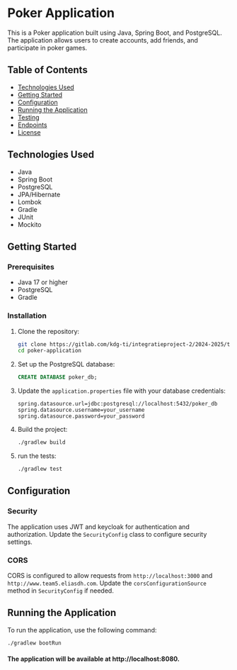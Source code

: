 # Poker Application

This is a Poker application built using Java, Spring Boot, and PostgreSQL. The application allows users to create accounts, add friends, and participate in poker games.

## Table of Contents

- [Technologies Used](#technologies-used)
- [Getting Started](#getting-started)
- [Configuration](#configuration)
- [Running the Application](#running-the-application)
- [Testing](#testing)
- [Endpoints](#endpoints)
- [License](#license)

## Technologies Used

- Java
- Spring Boot
- PostgreSQL
- JPA/Hibernate
- Lombok
- Gradle
- JUnit
- Mockito

## Getting Started

### Prerequisites

- Java 17 or higher
- PostgreSQL
- Gradle

### Installation

1. Clone the repository:
    ```sh
    git clone https://gitlab.com/kdg-ti/integratieproject-2/2024-2025/team5/spring-backend.git
    cd poker-application
    ```

2. Set up the PostgreSQL database:
    ```sql
    CREATE DATABASE poker_db;
    ```

3. Update the `application.properties` file with your database credentials:
    ```properties
    spring.datasource.url=jdbc:postgresql://localhost:5432/poker_db
    spring.datasource.username=your_username
    spring.datasource.password=your_password
    ```

4. Build the project:
    ```sh
    ./gradlew build
    ```
   
5. run the tests:
   ```sh
   ./gradlew test
   ```

## Configuration

### Security

The application uses JWT and keycloak for authentication and authorization. Update the `SecurityConfig` class to configure security settings.

### CORS

CORS is configured to allow requests from `http://localhost:3000` and `http://www.team5.eliasdh.com`. Update the `corsConfigurationSource` method in `SecurityConfig` if needed.

## Running the Application

To run the application, use the following command:
```sh
./gradlew bootRun
```

#### The application will be available at http://localhost:8080.